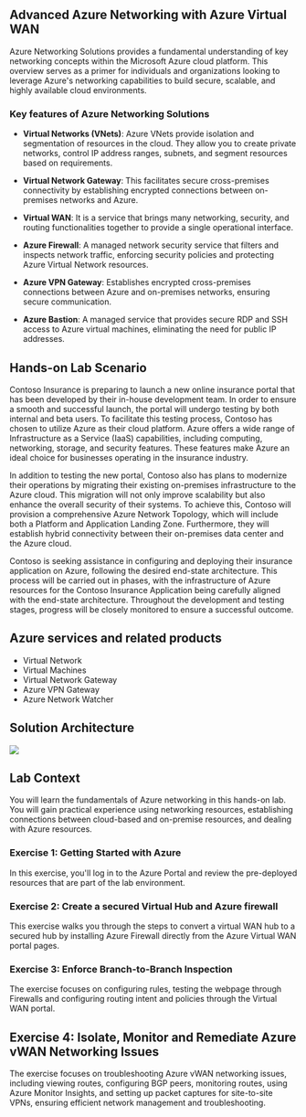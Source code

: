 ## Advanced Azure Networking with Azure Virtual WAN

Azure Networking Solutions provides a fundamental understanding of key networking concepts within the Microsoft Azure cloud platform. This overview serves as a primer for individuals and organizations looking to leverage Azure's networking capabilities to build secure, scalable, and highly available cloud environments.

### Key features of Azure Networking Solutions

  - **Virtual Networks (VNets)**: Azure VNets provide isolation and segmentation of resources in the cloud. They allow you to create private networks, control IP address ranges, subnets, and segment resources based on requirements.

  - **Virtual Network Gateway**: This facilitates secure cross-premises connectivity by establishing encrypted connections between on-premises networks and Azure.

  - **Virtual WAN**: It is a service that brings many networking, security, and routing functionalities together to provide a single operational interface.

  - **Azure Firewall**: A managed network security service that filters and inspects network traffic, enforcing security policies and protecting Azure Virtual Network resources.

  - **Azure VPN Gateway**: Establishes encrypted cross-premises connections between Azure and on-premises networks, ensuring secure communication.

  - **Azure Bastion**: A managed service that provides secure RDP and SSH access to Azure virtual machines, eliminating the need for public IP addresses.


## Hands-on Lab Scenario

Contoso Insurance is preparing to launch a new online insurance portal that has been developed by their in-house development team. In order to ensure a smooth and successful launch, the portal will undergo testing by both internal and beta users. To facilitate this testing process, Contoso has chosen to utilize Azure as their cloud platform. Azure offers a wide range of Infrastructure as a Service (IaaS) capabilities, including computing, networking, storage, and security features. These features make Azure an ideal choice for businesses operating in the insurance industry.

In addition to testing the new portal, Contoso also has plans to modernize their operations by migrating their existing on-premises infrastructure to the Azure cloud. This migration will not only improve scalability but also enhance the overall security of their systems. To achieve this, Contoso will provision a comprehensive Azure Network Topology, which will include both a Platform and Application Landing Zone. Furthermore, they will establish hybrid connectivity between their on-premises data center and the Azure cloud.

Contoso is seeking assistance in configuring and deploying their insurance application on Azure, following the desired end-state architecture. This process will be carried out in phases, with the infrastructure of Azure resources for the Contoso Insurance Application being carefully aligned with the end-state architecture. Throughout the development and testing stages, progress will be closely monitored to ensure a successful outcome.

## Azure services and related products

  - Virtual Network
  - Virtual Machines
  - Virtual Network Gateway
  - Azure VPN Gateway
  - Azure Network Watcher

## Solution Architecture

![](./media/.png)


## Lab Context

You will learn the fundamentals of Azure networking in this hands-on lab. You will gain practical experience using networking resources, establishing connections between cloud-based and on-premise resources, and dealing with Azure resources.

### Exercise 1: Getting Started with Azure 

In this exercise, you'll log in to the Azure Portal and review the pre-deployed resources that are part of the lab environment. 

### Exercise 2: Create a secured Virtual Hub and Azure firewall

This exercise walks you through the steps to convert a virtual WAN hub to a secured hub by installing Azure Firewall directly from the Azure Virtual WAN portal pages.

### Exercise 3: Enforce Branch-to-Branch Inspection

The exercise focuses on configuring rules, testing the webpage through Firewalls and configuring routing intent and policies through the Virtual WAN portal.

## Exercise 4: Isolate, Monitor and Remediate Azure vWAN Networking Issues

The exercise focuses on troubleshooting Azure vWAN networking issues, including viewing routes, configuring BGP peers, monitoring routes, using Azure Monitor Insights, and setting up packet captures for site-to-site VPNs, ensuring efficient network management and troubleshooting.

